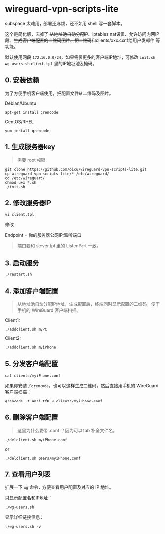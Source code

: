 # wireguard-vpn-scripts-lite

subspace 太难用，部署还麻烦，还不如用 shell 写一套脚本。

这个是简化版，去掉了 <del>从地址池自动分配IP</del>、iptables nat设置、允许访问内网IP段、<del>生成客户端配置的二维码图片、把二维码</del>和clients/xxx.conf给用户发邮件 等功能。

默认使用网段 `172.16.0.0/24`，如果需要更多的客户端IP地址，可修改 `init.sh` `wg-users.sh` `client.tpl` 里的IP地址池及掩码。

## 0. 安装依赖

为了方便手机客户端使用，把配置文件转二维码及图片。

Debian/Ubuntu
```
apt-get install qrencode
```

CentOS/RHEL
```
yum install qrencode
```

## 1. 生成服务器key

> 需要 root 权限

```
git clone https://github.com/oicu/wireguard-vpn-scripts-lite.git
cp wireguard-vpn-scripts-lite/* /etc/wireguard/
cd /etc/wireguard/
chmod u+x *.sh
./init.sh
```

## 2. 修改服务器IP
```
vi client.tpl
```

修改

Endpoint = 你的服务器公网IP:监听端口

> 端口要和 server.tpl 里的 ListenPort 一致。

## 3. 启动服务
```
./restart.sh
```

## 4. 添加客户端配置

> 从地址池自动分配IP地址，生成配置后，终端同时显示配置的二维码，便于手机的 WireGuard 客户端扫描。

Client1:
```
./addclient.sh myPC
```

Client2:
```
./addclient.sh myiPhone
```

## 5. 分发客户端配置
```
cat clients/myiPhone.conf
```

如果你安装了`qrencode`，也可以这样生成二维码，然后直接用手机的 WireGuard 客户端扫描：
```
qrencode -t ansiutf8 < clients/myiPhone.conf
```

## 6. 删除客户端配置

> 这里为什么要带 .conf ？因为可以 tab 补全文件名。

```
./delclient.sh myiPhone.conf
```

or

```
./delclient.sh peers/myiPhone.conf
```

## 7. 查看用户列表

扩展一下 `wg` 命令，方便查看用户配置及对应的 IP 地址。


只显示配置名和IP地址：

```
./wg-users.sh
```


显示详细链接信息：

```
./wg-users.sh -v
```
